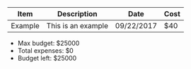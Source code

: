 |Item|Description|Date|Cost|
|----|-----------|----|----|
|Example|This is an example|09/22/2017|$40|

- Max budget:     $25000
- Total expenses:     $0
- Budget left:    $25000
